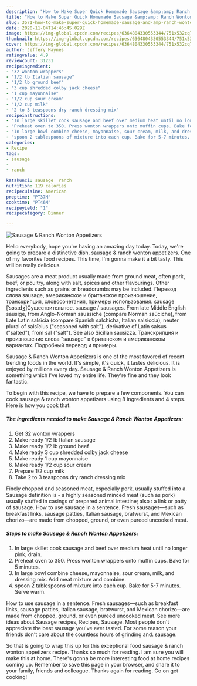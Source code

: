 ```yaml
---
description: "How to Make Super Quick Homemade Sausage &amp;amp; Ranch Wonton Appetizers"
title: "How to Make Super Quick Homemade Sausage &amp;amp; Ranch Wonton Appetizers"
slug: 3571-how-to-make-super-quick-homemade-sausage-and-amp-ranch-wonton-appetizers
date: 2020-11-04T14:46:45.029Z
image: https://img-global.cpcdn.com/recipes/6364804330553344/751x532cq70/sausage-ranch-wonton-appetizers-recipe-main-photo.jpg
thumbnail: https://img-global.cpcdn.com/recipes/6364804330553344/751x532cq70/sausage-ranch-wonton-appetizers-recipe-main-photo.jpg
cover: https://img-global.cpcdn.com/recipes/6364804330553344/751x532cq70/sausage-ranch-wonton-appetizers-recipe-main-photo.jpg
author: Jeffery Haynes
ratingvalue: 4.9
reviewcount: 31231
recipeingredient:
- "32 wonton wrappers"
- "1/2 lb Italian sausage"
- "1/2 lb ground beef"
- "3 cup shredded colby jack cheese"
- "1 cup mayonnaise"
- "1/2 cup sour cream"
- "1/2 cup milk"
- "2 to 3 teaspoons dry ranch dressing mix"
recipeinstructions:
- "In large skillet cook sausage and beef over medium heat until no longer pink; drain."
- "Preheat oven to 350. Press wonton wrappers onto muffin cups. Bake for 5 minutes."
- "In large bowl combine cheese, mayonnaise, sour cream, milk, and dressing mix. Add meat mixture and combine."
- "spoon 2 tablespoons of mixture into each cup. Bake for 5-7 minutes. Serve warm."
categories:
- Recipe
tags:
- sausage
- 
- ranch

katakunci: sausage  ranch 
nutrition: 119 calories
recipecuisine: American
preptime: "PT37M"
cooktime: "PT46M"
recipeyield: "1"
recipecategory: Dinner

---
```



![Sausage &amp; Ranch Wonton Appetizers](https://img-global.cpcdn.com/recipes/6364804330553344/751x532cq70/sausage-ranch-wonton-appetizers-recipe-main-photo.jpg)

Hello everybody, hope you're having an amazing day today. Today, we're going to prepare a distinctive dish, sausage &amp; ranch wonton appetizers. One of my favorites food recipes. This time, I'm gonna make it a bit tasty. This will be really delicious.

Sausages are a meat product usually made from ground meat, often pork, beef, or poultry, along with salt, spices and other flavourings. Other ingredients such as grains or breadcrumbs may be included. Перевод слова sausage, американское и британское произношение, транскрипция, словосочетания, примеры использования. sausage [ˈsɔsɪdʒ]Существительное. sausage / sausages. From late Middle English sausige, from Anglo-Norman saussiche (compare Norman saûciche), from Late Latin salsīcia (compare Spanish salchicha, Italian salsiccia), neuter plural of salsīcius (&#34;seasoned with salt&#34;), derivative of Latin salsus (&#34;salted&#34;), from sal (&#34;salt&#34;). See also Sicilian sausizza. Транскрипция и произношение слова &#34;sausage&#34; в британском и американском вариантах. Подробный перевод и примеры.

Sausage &amp; Ranch Wonton Appetizers is one of the most favored of recent trending foods in the world. It's simple, it's quick, it tastes delicious. It is enjoyed by millions every day. Sausage &amp; Ranch Wonton Appetizers is something which I've loved my entire life. They're fine and they look fantastic.


To begin with this recipe, we have to prepare a few components. You can cook sausage &amp; ranch wonton appetizers using 8 ingredients and 4 steps. Here is how you cook that.

<!--inarticleads1-->

##### The ingredients needed to make Sausage &amp; Ranch Wonton Appetizers:

1. Get 32 wonton wrappers
1. Make ready 1/2 lb Italian sausage
1. Make ready 1/2 lb ground beef
1. Make ready 3 cup shredded colby jack cheese
1. Make ready 1 cup mayonnaise
1. Make ready 1/2 cup sour cream
1. Prepare 1/2 cup milk
1. Take 2 to 3 teaspoons dry ranch dressing mix


Finely chopped and seasoned meat, especially pork, usually stuffed into a. Sausage definition is - a highly seasoned minced meat (such as pork) usually stuffed in casings of prepared animal intestine; also : a link or patty of sausage. How to use sausage in a sentence. Fresh sausages—such as breakfast links, sausage patties, Italian sausage, bratwurst, and Mexican chorizo—are made from chopped, ground, or even pureed uncooked meat. 

<!--inarticleads2-->

##### Steps to make Sausage &amp; Ranch Wonton Appetizers:

1. In large skillet cook sausage and beef over medium heat until no longer pink; drain.
1. Preheat oven to 350. Press wonton wrappers onto muffin cups. Bake for 5 minutes.
1. In large bowl combine cheese, mayonnaise, sour cream, milk, and dressing mix. Add meat mixture and combine.
1. spoon 2 tablespoons of mixture into each cup. Bake for 5-7 minutes. Serve warm.


How to use sausage in a sentence. Fresh sausages—such as breakfast links, sausage patties, Italian sausage, bratwurst, and Mexican chorizo—are made from chopped, ground, or even pureed uncooked meat. See more ideas about Sausage recipes, Recipes, Sausage. Most people don&#39;t appreciate the best sausage you&#39;ve ever tasted. For some reason your friends don&#39;t care about the countless hours of grinding and. sausage. 

So that is going to wrap this up for this exceptional food sausage &amp; ranch wonton appetizers recipe. Thanks so much for reading. I am sure you will make this at home. There's gonna be more interesting food at home recipes coming up. Remember to save this page in your browser, and share it to your family, friends and colleague. Thanks again for reading. Go on get cooking!
